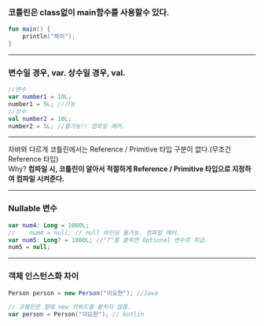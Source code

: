 ### 코틀린은 class없이 main함수를 사용할수 있다.
```kotlin
fun main() {
    println("하이");
}
```
---
### 변수일 경우, var. 상수일 경우, val.
```kotlin
//변수
var number1 = 10L;
number1 = 5L; //가능
//상수
val number2 = 10L;
number2 = 5L; //불가능!! 컴파일 에러.
```
---
자바와 다르게 코틀린에서는 Reference / Primitive 타입 구분이 없다.(무조건 Reference 타입)  
Why? **컴파일 시, 코틀린이 알아서 적절하게 Reference / Primitive 타입으로 지정하여 컴파일 시켜준다.**

---

### Nullable 변수
```kotlin
var num4: Long = 1000L;
//    num4 = null; // null 바인딩 불가능. 컴파일 에러.
var num5: Long? = 1000L; //"?"를 붙히면 Optional 변수로 취급.
num5 = null;
```
---
### 객체 인스턴스화 차이

```java
Person person = new Person("이요한"); //Java
```
```kotlin
// 코틀린은 절때 new 키워드를 붙히지 않음.
var person = Person("이요한"); // kotlin 
```
